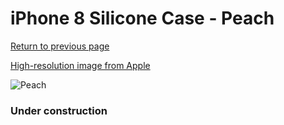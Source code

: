 # iPhone 8 Silicone Case - Peach

[Return to previous page](/iphone_7)

[High-resolution image from Apple](https://store.storeimages.cdn-apple.com/8756/as-images.apple.com/is/MRR52?wid=4500&hei=4500&fmt=png)

<div style="width: 384px"><img src="/everyphone/MRR52.png" alt="Peach"></div>

### Under construction
